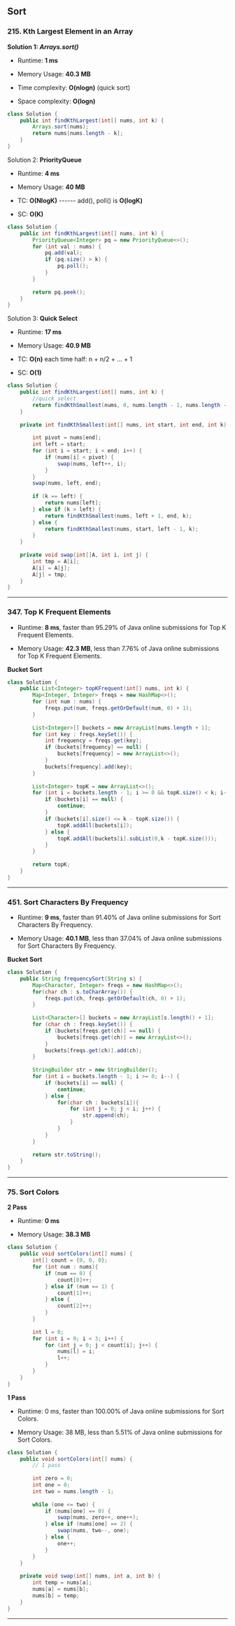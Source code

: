 ## Sort



### 215. Kth Largest Element in an Array

**Solution 1: *Arrays.sort()***

- Runtime: **1 ms**

- Memory Usage: **40.3 MB**
- Time complexity: **O(nlogn)** (quick sort)
- Space complexity: **O(logn)**

```java
class Solution {
    public int findKthLargest(int[] nums, int k) {
        Arrays.sort(nums);
        return nums[nums.length - k];
    }
}
```



Solution 2: **PriorityQueue**

- Runtime: **4 ms**

- Memory Usage: **40 MB**
- TC: **O(NlogK)** ------ add(), poll() is **O(logK)**
- SC: **O(K)**

```java
class Solution {
    public int findKthLargest(int[] nums, int k) {
        PriorityQueue<Integer> pq = new PriorityQueue<>();
        for (int val : nums) {
            pq.add(val);
            if (pq.size() > k) {
                pq.poll();
            }
        }
        
        return pq.peek();
    }
}
```



Solution 3: **Quick Select**

- Runtime: **17 ms**

- Memory Usage: **40.9 MB**
- TC: **O(n)**  each time half: n + n/2 + ... + 1
- SC: **O(1)**

```java
class Solution {
    public int findKthLargest(int[] nums, int k) {
        //quick select
        return findKthSmallest(nums, 0, nums.length - 1, nums.length - k);
    }
    
    private int findKthSmallest(int[] nums, int start, int end, int k) {
        
        int pivot = nums[end];
        int left = start;
        for (int i = start; i < end; i++) {
            if (nums[i] < pivot) {
                swap(nums, left++, i);
            }
        }
        swap(nums, left, end);
        
        if (k == left) {
            return nums[left];
        } else if (k > left) {
            return findKthSmallest(nums, left + 1, end, k);
        } else {
            return findKthSmallest(nums, start, left - 1, k);
        }
    }
    
    private void swap(int[]A, int i, int j) {
        int tmp = A[i];
        A[i] = A[j];
        A[j] = tmp;
    }
}
```



---

### 347. Top K Frequent Elements

- Runtime: **8 ms**, faster than 95.29% of Java online submissions for Top K Frequent Elements.

- Memory Usage: **42.3 MB**, less than 7.76% of Java online submissions for Top K Frequent Elements.

**Bucket Sort**

```java
class Solution {
    public List<Integer> topKFrequent(int[] nums, int k) {
        Map<Integer, Integer> freqs = new HashMap<>();
        for (int num : nums) {
            freqs.put(num, freqs.getOrDefault(num, 0) + 1);
        }
        
        List<Integer>[] buckets = new ArrayList[nums.length + 1];
        for (int key : freqs.keySet()) {
            int frequency = freqs.get(key);
            if (buckets[frequency] == null) {
                buckets[frequency] = new ArrayList<>();
            }
            buckets[frequency].add(key);
        }
        
        List<Integer> topK = new ArrayList<>();
        for (int i = buckets.length - 1; i >= 0 && topK.size() < k; i--) {
            if (buckets[i] == null) {
                continue;
            }
            if (buckets[i].size() <= k - topK.size()) {
                topK.addAll(buckets[i]);
            } else {
                topK.addAll(buckets[i].subList(0,k - topK.size()));
            }
        }
        
        return topK;
    }
}
```



---

### 451. Sort Characters By Frequency

- Runtime: **9 ms**, faster than 91.40% of Java online submissions for Sort Characters By Frequency.

- Memory Usage: **40.1 MB**, less than 37.04% of Java online submissions for Sort Characters By Frequency.

**Bucket Sort**

```java
class Solution {
    public String frequencySort(String s) {
        Map<Character, Integer> freqs = new HashMap<>();
        for(char ch : s.toCharArray()) {
            freqs.put(ch, freqs.getOrDefault(ch, 0) + 1);
        }
        
        List<Character>[] buckets = new ArrayList[s.length() + 1];
        for (char ch : freqs.keySet()) {
            if (buckets[freqs.get(ch)] == null) {
                buckets[freqs.get(ch)] = new ArrayList<>();
            }
            buckets[freqs.get(ch)].add(ch);
        }
        
        StringBuilder str = new StringBuilder();
        for (int i = buckets.length - 1; i >= 0; i--) {
            if (buckets[i] == null) {
                continue;
            } else {
                for(char ch : buckets[i]){
                    for (int j = 0; j < i; j++) {
                        str.append(ch);
                    }
                }
            }
        }
        
        return str.toString();
    }
}
```



---

### 75. Sort Colors

**2 Pass**

- Runtime: **0 ms**

- Memory Usage: **38.3 MB**

```java
class Solution {
    public void sortColors(int[] nums) {
        int[] count = {0, 0, 0};
        for (int num : nums){
            if (num == 0) {
                count[0]++;
            } else if (num == 1) {
                count[1]++;
            } else {
                count[2]++;
            }
        }
        
        int l = 0;
        for (int i = 0; i < 3; i++) {
            for (int j = 0; j < count[i]; j++) {
                nums[l] = i;
                l++;
            }
        }
    }
}
```



**1 Pass**

- Runtime: 0 ms, faster than 100.00% of Java online submissions for Sort Colors.

- Memory Usage: 38 MB, less than 5.51% of Java online submissions for Sort Colors.

```java
class Solution {
    public void sortColors(int[] nums) {
        // 1 pass
        
        int zero = 0;
        int one = 0;
        int two = nums.length - 1;
        
        while (one <= two) {
            if (nums[one] == 0) {
                swap(nums, zero++, one++);
            } else if (nums[one] == 2) {
                swap(nums, two--, one);
            } else {
                one++;
            }
        }
    }
    
    private void swap(int[] nums, int a, int b) {
        int temp = nums[a];
        nums[a] = nums[b];
        nums[b] = temp;
    }
}
```



---

